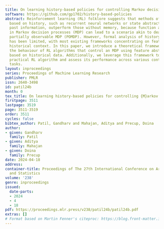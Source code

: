```yaml
---
title: On learning history-based policies for controlling Markov decision processes
software: https://github.com/gp1702/history-based-policies
abstract: Reinforcement learning (RL) folklore suggests that methods of function approximation
  based on history, such as recurrent neural networks or state abstractions that include
  past information, outperform those without memory, because function approximation
  in Markov decision processes (MDP) can lead to a scenario akin to dealing with a
  partially observable MDP (POMDP). However, formal analysis of history-based algorithms
  has been limited, with most existing frameworks concentrating on features without
  historical context. In this paper, we introduce a theoretical framework to examine
  the behaviour of RL algorithms that control an MDP using feature abstraction mappings
  based on historical data. Additionally, we leverage this framework to develop a
  practical RL algorithm and assess its performance across various continuous control
  tasks.
layout: inproceedings
series: Proceedings of Machine Learning Research
publisher: PMLR
issn: 2640-3498
id: patil24b
month: 0
tex_title: On learning history-based policies for controlling {M}arkov decision processes
firstpage: 3511
lastpage: 3519
page: 3511-3519
order: 3511
cycles: false
bibtex_author: Patil, Gandharv and Mahajan, Aditya and Precup, Doina
author:
- given: Gandharv
  family: Patil
- given: Aditya
  family: Mahajan
- given: Doina
  family: Precup
date: 2024-04-18
address:
container-title: Proceedings of The 27th International Conference on Artificial Intelligence
  and Statistics
volume: '238'
genre: inproceedings
issued:
  date-parts:
  - 2024
  - 4
  - 18
pdf: https://proceedings.mlr.press/v238/patil24b/patil24b.pdf
extras: []
# Format based on Martin Fenner's citeproc: https://blog.front-matter.io/posts/citeproc-yaml-for-bibliographies/
---
```

